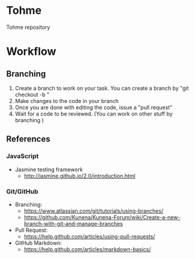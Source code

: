 Tohme
=====
Tohme repository

# Workflow

## Branching
1. Create a branch to work on your task. You can create a branch by "git checkout -b <branch-name>"
2. Make changes to the code in your branch
3. Once you are done with editing the code, issue a "pull request"
4. Wait for a code to be reviewed. (You can work on other stuff by branching )

## References

### JavaScript
* Jasmine testing framework
  * http://jasmine.github.io/2.0/introduction.html

### Git/GitHub
* Branching:
  * https://www.atlassian.com/git/tutorials/using-branches/
  * https://github.com/Kunena/Kunena-Forum/wiki/Create-a-new-branch-with-git-and-manage-branches
* Pull Request:
  * https://help.github.com/articles/using-pull-requests/
* GitHub Markdown:
  * https://help.github.com/articles/markdown-basics/
